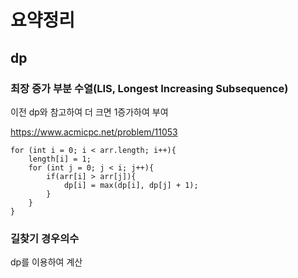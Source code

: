 # 요약정리

## dp
### 최장 증가 부분 수열(LIS, Longest Increasing Subsequence)
이전 dp와 참고하여 더 크면 1증가하여 부여

https://www.acmicpc.net/problem/11053
```
for (int i = 0; i < arr.length; i++){
	length[i] = 1;
    for (int j = 0; j < i; j++){
        if(arr[i] > arr[j]){
            dp[i] = max(dp[i], dp[j] + 1);
        }        
    }
}
```

### 길찾기 경우의수
dp를 이용하여 계산

